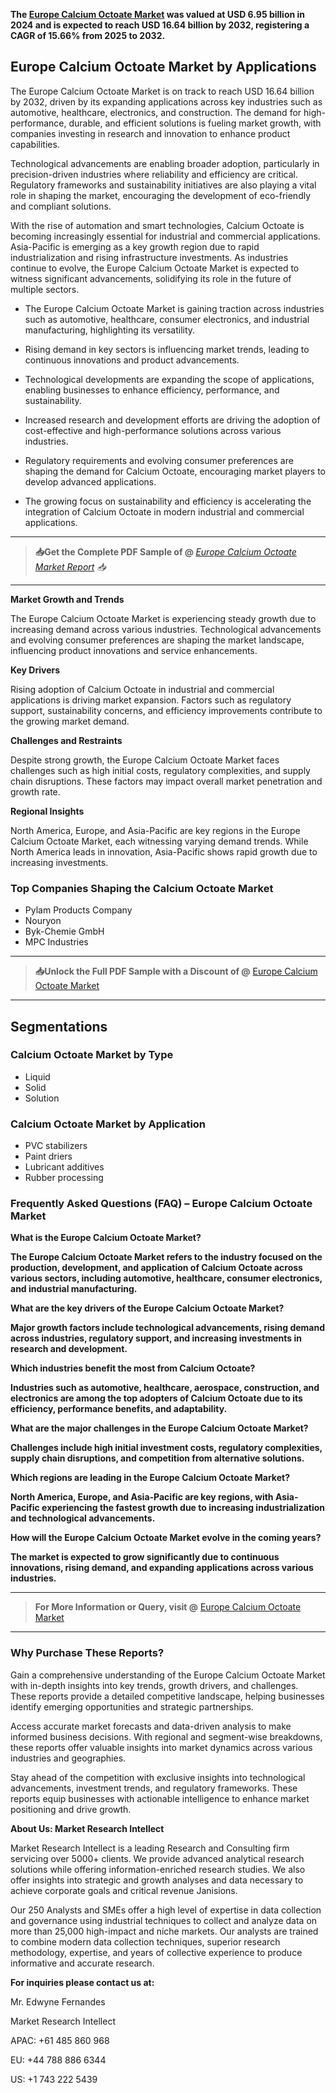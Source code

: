 <p><strong>The <a href="https://www.marketresearchintellect.com/download-sample/?rid=943316&amp;utm_source=Pulse-April-Europe&amp;utm_medium=852">Europe Calcium Octoate Market</a> was valued at USD 6.95 billion in 2024 and is expected to reach USD 16.64 billion by 2032, registering a CAGR of 15.66% from 2025 to 2032.</strong></p><h2>Europe Calcium Octoate Market by Applications&nbsp;</h2><p><p>The Europe Calcium Octoate Market is on track to reach USD 16.64 billion by 2032, driven by its expanding applications across key industries such as automotive, healthcare, electronics, and construction. The demand for high-performance, durable, and efficient solutions is fueling market growth, with companies investing in research and innovation to enhance product capabilities.</p><p>Technological advancements are enabling broader adoption, particularly in precision-driven industries where reliability and efficiency are critical. Regulatory frameworks and sustainability initiatives are also playing a vital role in shaping the market, encouraging the development of eco-friendly and compliant solutions.</p><p>With the rise of automation and smart technologies, Calcium Octoate is becoming increasingly essential for industrial and commercial applications. Asia-Pacific is emerging as a key growth region due to rapid industrialization and rising infrastructure investments. As industries continue to evolve, the Europe Calcium Octoate Market is expected to witness significant advancements, solidifying its role in the future of multiple sectors.</p></p><ul><li><p>The Europe Calcium Octoate Market is gaining traction across industries such as automotive, healthcare, consumer electronics, and industrial manufacturing, highlighting its versatility.</p></li><li><p>Rising demand in key sectors is influencing market trends, leading to continuous innovations and product advancements.</p></li><li><p>Technological developments are expanding the scope of applications, enabling businesses to enhance efficiency, performance, and sustainability.</p></li><li><p>Increased research and development efforts are driving the adoption of cost-effective and high-performance solutions across various industries.</p></li><li><p>Regulatory requirements and evolving consumer preferences are shaping the demand for Calcium Octoate, encouraging market players to develop advanced applications.</p></li><li><p>The growing focus on sustainability and efficiency is accelerating the integration of Calcium Octoate in modern industrial and commercial applications.</p></li></ul><hr /><blockquote><p><strong><span class="font-[700]">📥Get the Complete PDF Sample of @ </span></strong><em><span class="font-[700]"><a href="https://www.marketresearchintellect.com/download-sample/?rid=943316&amp;utm_source=Pulse-April-Europe&amp;utm_medium=852" target="_blank" data-tracking-control-name="article-ssr-frontend-pulse_little-text-block" data-tracking-will-navigate="" data-test-link="">Europe Calcium Octoate Market Report</a>&nbsp;📥</span></em></p></blockquote><hr /><p class="" data-start="77" data-end="360"><strong data-start="77" data-end="105">Market Growth and Trends</strong></p><p class="" data-start="77" data-end="360">The Europe Calcium Octoate Market is experiencing steady growth due to increasing demand across various industries. Technological advancements and evolving consumer preferences are shaping the market landscape, influencing product innovations and service enhancements.</p><p class="" data-start="362" data-end="606"><strong data-start="362" data-end="377">Key Drivers</strong></p><p class="" data-start="362" data-end="606">Rising adoption of Calcium Octoate in industrial and commercial applications is driving market expansion. Factors such as regulatory support, sustainability concerns, and efficiency improvements contribute to the growing market demand.</p><p class="" data-start="608" data-end="849"><strong data-start="608" data-end="637">Challenges and Restraints</strong></p><p class="" data-start="608" data-end="849">Despite strong growth, the Europe Calcium Octoate Market faces challenges such as high initial costs, regulatory complexities, and supply chain disruptions. These factors may impact overall market penetration and growth rate.</p><p class="" data-start="851" data-end="1095"><strong data-start="851" data-end="872">Regional Insights</strong></p><p class="" data-start="851" data-end="1095">North America, Europe, and Asia-Pacific are key regions in the Europe Calcium Octoate Market, each witnessing varying demand trends. While North America leads in innovation, Asia-Pacific shows rapid growth due to increasing investments.</p><p><h3>Top Companies Shaping the Calcium Octoate Market </h3><ul><li>Pylam Products Company</li><li> Nouryon</li><li> Byk-Chemie GmbH</li><li> MPC Industries</li></ul></p><hr /><blockquote><p><strong>📥Unlock the Full PDF Sample with a Discount of @</strong> <a href="https://www.marketresearchintellect.com/ask-for-discount/?rid=943316&amp;utm_source=Pulse-April-Europe&amp;utm_medium=852">Europe Calcium Octoate Market</a></p></blockquote><hr /><p><h2>Segmentations</h2><h3>Calcium Octoate Market by Type</h3><ul><li>Liquid</li><li> Solid</li><li> Solution</li></ul><h3>Calcium Octoate Market by Application</h3><ul><li>PVC stabilizers</li><li> Paint driers</li><li> Lubricant additives</li><li> Rubber processing</li></ul></p><h3><strong>Frequently Asked Questions (FAQ) &ndash; Europe Calcium Octoate Market</strong></h3><p><strong>What is the Europe Calcium Octoate Market?</strong></p><p><strong>The Europe Calcium Octoate Market refers to the industry focused on the production, development, and application of Calcium Octoate across various sectors, including automotive, healthcare, consumer electronics, and industrial manufacturing.</strong></p><p><strong>What are the key drivers of the Europe Calcium Octoate Market?</strong></p><p><strong>Major growth factors include technological advancements, rising demand across industries, regulatory support, and increasing investments in research and development.</strong></p><p><strong>Which industries benefit the most from Calcium Octoate?</strong></p><p><strong>Industries such as automotive, healthcare, aerospace, construction, and electronics are among the top adopters of Calcium Octoate due to its efficiency, performance benefits, and adaptability.</strong></p><p><strong>What are the major challenges in the Europe Calcium Octoate Market?</strong></p><p><strong>Challenges include high initial investment costs, regulatory complexities, supply chain disruptions, and competition from alternative solutions.</strong></p><p><strong>Which regions are leading in the Europe Calcium Octoate Market?</strong></p><p><strong>North America, Europe, and Asia-Pacific are key regions, with Asia-Pacific experiencing the fastest growth due to increasing industrialization and technological advancements.</strong></p><p><strong>How will the Europe Calcium Octoate Market evolve in the coming years?</strong></p><p><strong>The market is expected to grow significantly due to continuous innovations, rising demand, and expanding applications across various industries.</strong></p><hr /><blockquote><p><span class="font-[700]"><strong>For More Information or Query, visit&nbsp;@</strong>&nbsp;</span><span class="font-[700]"><a href="https://www.marketresearchintellect.com/product/global-calcium-octoate-market/?utm_source=Linkedin&utm_medium=852" target="_blank" data-tracking-control-name="article-ssr-frontend-pulse_little-text-block" data-tracking-will-navigate="" data-test-link="">Europe Calcium Octoate Market</a></span></p></blockquote><hr /><h3><strong data-start="0" data-end="31">Why Purchase These Reports?</strong></h3><p class="" data-start="35" data-end="297">Gain a comprehensive understanding of the Europe Calcium Octoate Market with in-depth insights into key trends, growth drivers, and challenges. These reports provide a detailed competitive landscape, helping businesses identify emerging opportunities and strategic partnerships.</p><p class="" data-start="299" data-end="540">Access accurate market forecasts and data-driven analysis to make informed business decisions. With regional and segment-wise breakdowns, these reports offer valuable insights into market dynamics across various industries and geographies.</p><p class="" data-start="542" data-end="784">Stay ahead of the competition with exclusive insights into technological advancements, investment trends, and regulatory frameworks. These reports equip businesses with actionable intelligence to enhance market positioning and drive growth.</p><p><strong><span class="font-[700]">About Us: Market Research Intellect</span></strong></p><p><span class="">Market Research Intellect is a leading Research and Consulting firm servicing over 5000+ clients. We provide advanced analytical research solutions while offering information-enriched research studies.&nbsp;</span>We also offer insights into strategic and growth analyses and data necessary to achieve corporate goals and critical revenue Janisions.</p><p><span class="">Our 250 Analysts and SMEs offer a high level of expertise in data collection and governance using industrial techniques to collect and analyze data on more than 25,000 high-impact and niche markets. Our analysts are trained to combine modern data collection techniques, superior research methodology, expertise, and years of collective experience to produce informative and accurate research.</span></p><p><strong>For inquiries please contact us at:</strong></p><p>Mr. Edwyne Fernandes</p><p>Market Research Intellect</p><p>APAC: +61 485 860 968</p><p>EU: +44 788 886 6344</p><p>US: +1 743 222 5439</p>